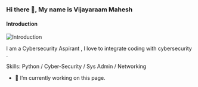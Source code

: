 ### Hi there 👋, My name is Vijayaraam Mahesh
#### Introduction
![Introduction](https://imgs.search.brave.com/16Yhlb0nDlL_JednpPFp-mbStEWsxdbylRdQyohF4nU/rs:fit:900:300:1/g:ce/aHR0cHM6Ly9wcm9u/dG8tY29yZS1jZG4u/cHJvbnRvbWFya2V0/aW5nLmNvbS8yL3dw/LWNvbnRlbnQvdXBs/b2Fkcy9zaXRlcy8y/NjcyLzIwMTkvMTAv/Q3liZXJzZWN1cml0/eS1CYW5uZXIucG5n)

I am a Cybersecurity Aspirant , I love to integrate coding with cybersecurity .

Skills: Python / Cyber-Security / Sys Admin / Networking

- 🔭 I’m currently working on this page. 




